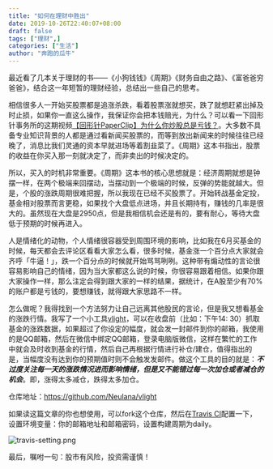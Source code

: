```yaml
---
title: "如何在理财中胜出"
date: 2019-10-26T22:40:07+08:00
draft: false
tags: ["理财",]
categories: ["生活"]
author: "奔跑的瓜牛"
---
```


最近看了几本关于理财的书——《小狗钱钱》《周期》《财务自由之路》、《富爸爸穷爸爸》，结合这一年短暂的理财经验，总结出一些自己的思考。



相信很多人一开始买股票都是追涨杀跌，看着股票涨就想买，跌了就想赶紧出掉及时止损，如果你一直这么操作，我保证你会把本钱赔光，为什么？可以看一下回形针事务所的这期视频[【回形针PaperClip】为什么你炒股总是亏钱？](https://www.bilibili.com/video/av68967083)。大多数不具备专业知识背景的人都是通过看新闻买股票的，而等到放出新闻来的时候往往已经晚了，消息比我们灵通的资本早就进场等着割韭菜了。《周期》这本书指出，股票的收益在你买入那一刻就决定了，而非卖出的时候决定的。



所以，买入的时机非常重要。《周期》这本书的核心思想就是：经济周期就想是钟摆一样，在两个极端来回摆动，当摆动到一个极端的时候，反弹的势能就越大。但是，个股的涨跌周期很难把握，所以我现在已经不买股票了。开始转战基金定投，基金相对股票而言更稳，如果找个大盘低点进场，并且长期持有，赚钱的几率是很大的。虽然现在大盘是2950点，但是我相信机会还是有的，要有耐心，等待大盘低于预期的时候再进入。



人是情绪化的动物，个人情绪很容器受到周围环境的影响，比如我在6月买基金的时候，每天都会去评论区看看大家怎么看，很多时候，基金涨一个百分点大家就会齐呼「牛逼！」，跌一个百分点的时候就开始骂骂咧咧。这种带有煽动性的言论很容易影响自己的情绪，因为当大家都这么说的时候，你很容易跟着相信。如果你跟大家操作一样，那么注定会得到跟大家的一样的结果，据统计，在A股至少有70%的账户都是亏钱的，要想赚钱，就得跟大家思路不一样。



怎么做呢？我得找到一个方法努力让自己远离其他股民的言论，但是我又想看基金的涨跌行情。我写了一个小工具[vlight](https://github.com/Neulana/vlight)，可以在收盘前（比如：下午14: 30）抓取基金的涨跌数据，如果超过了你设定的幅度，就会发一封邮件到你的邮箱，我使用的是QQ邮箱，然后在微信中绑定QQ邮箱，登录电脑版微信，这样在繁忙的工作中就会及时收到基金的行情，然后自己再根据行情进行补仓/建仓，值得指出的是，当幅度没有达到你的预期值时则不会触发发邮件。做这个工具的目的就是：***不过度关注每一天的涨跌情况进而影响情绪，但是又不能错过每一次加仓或者减仓的机会***。即，涨得太多减仓，跌得太多加仓。

仓库地址：https://github.com/Neulana/vlight

如果读这篇文章的你也想使用，可以fork这个仓库，然后在[Travis CI](https://travis-ci.org)配置一下，设置环境变量：你的邮箱地址和邮箱密码，设置构建周期为daily。

![travis-setting.png](https://i.loli.net/2019/10/27/4YqUnGBXoZDi13u.png)

最后，嘱咐一句：股市有风险，投资需谨慎！





